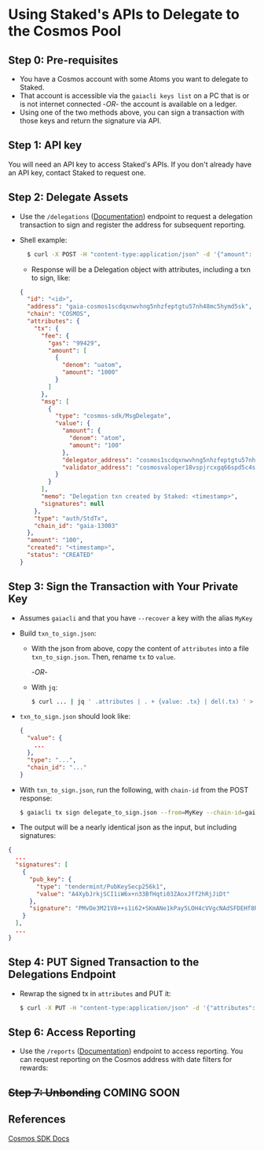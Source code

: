 # Using Staked's APIs to Delegate to the Cosmos Pool

## Step 0: Pre-requisites

- You have a Cosmos account with some Atoms you want to delegate to Staked.
- That account is accessible via the `gaiacli keys list` on a PC that is or is not internet connected -*OR*- the account is available on a ledger.
- Using one of the two methods above, you can sign a transaction with those keys and return the signature via API.

## Step 1: API key

You will need an API key to access Staked's APIs. If you don't already have an API key, contact Staked to request one.

## Step 2: Delegate Assets

- Use the `/delegations` ([Documentation](https://developer.staked.cloud/docs/testnet.staked.cloud/1/routes/delegations/%7Bchain%7D/get)) endpoint to request a delegation transaction to sign and register the address for subsequent reporting.
- Shell example:

  ```bash
    $ curl -X POST -H "content-type:application/json" -d '{"amount": "100"}' "http://testnet.staked.cloud/api/delegations/COSMOS/delegator/cosmos1scdqxnwvhng5nhzfeptgtu57nh48mc5hymd5sk?api_key=<YOURAPIKEY>"
  ```

  - Response will be a Delegation object with attributes, including a txn to sign, like:
  
  ```json
  {
    "id": "<id>",
    "address": "gaia-cosmos1scdqxnwvhng5nhzfeptgtu57nh48mc5hymd5sk",
    "chain": "COSMOS",
    "attributes": {
      "tx": {
        "fee": {
          "gas": "99429",
          "amount": [
            {
              "denom": "uatom",
              "amount": "1000"
            }
          ]
        },
        "msg": [
          {
            "type": "cosmos-sdk/MsgDelegate",
            "value": {
              "amount": {
                "denom": "atom",
                "amount": "100"
              },
              "delegator_address": "cosmos1scdqxnwvhng5nhzfeptgtu57nh48mc5hymd5sk",
              "validator_address": "cosmosvaloper18vspjrcxgq66spd5c4s42eg8v7u20wqu9y2u3a"
            }
          }
        ],
        "memo": "Delegation txn created by Staked: <timestamp>",
        "signatures": null
      },
      "type": "auth/StdTx",
      "chain_id": "gaia-13003"
    },
    "amount": "100",
    "created": "<timestamp>",
    "status": "CREATED"
  }
  ```

## Step 3: Sign the Transaction with Your Private Key

- Assumes `gaiacli` and that you have `--recover` a key with the alias `MyKey`
- Build `txn_to_sign.json`:
  - With the json from above, copy the content of `attributes` into a file `txn_to_sign.json`. Then, rename `tx` to `value`.

    -*OR*-

  - With `jq`:  

    ```bash
    $ curl ... | jq ' .attributes | . + {value: .tx} | del(.tx) ' > txn_to_sign.json
    ```

- `txn_to_sign.json` should look like:

  ```json
  {
    "value": {
      ...
    },
    "type": "...",
    "chain_id": "..."
  }
  ```

- With `txn_to_sign.json`, run the following, with `chain-id` from the POST response:  

  ```bash
  $ gaiacli tx sign delegate_to_sign.json --from=MyKey --chain-id=gaia-13003
  ```

- The output will be a nearly identical json as the input, but including signatures:

```json
{
  ...
  "signatures": [
    {
      "pub_key": {
        "type": "tendermint/PubKeySecp256k1",
        "value": "A4XybJrkjSCI1iW6x+n33BfHqti03ZAoxJff2hRjJiDt"
      },
      "signature": "PMvDe3M21V8++s1i62+SKmANe1kPay5LOH4cVVgcNAdSFDEHf8Rbn+SCWiCUrW+1pXf6O+R6Vdhid/Eh3KF8yg=="
    }
  ],
  ...
}
```

## Step 4: PUT Signed Transaction to the Delegations Endpoint

- Rewrap the signed tx in `attributes` and PUT it:

  ```bash
  $ curl -X PUT -H "content-type:application/json" -d '{"attributes": <SIGNED_OUTPUT>}' "http://testnet.staked.cloud/api/delegations/COSMOS/delegator/cosmos1scdqxnwvhng5nhzfeptgtu57nh48mc5hymd5sk?api_key=<YOURAPIKEY>"
  ```

## Step 6: Access Reporting

- Use the `/reports` ([Documentation](https://developer.staked.cloud/docs/testnet.staked.cloud/1/routes/reports/%7Bchain%7D/balance/get)) endpoint to access reporting. You can request reporting on the Cosmos address with date filters for rewards:

## ~~Step 7: Unbonding~~ **COMING SOON**

<!--
Comment this out until we setup unbonding
~~The delegation can be Unbonded with a DELETE call on the address~~

~~- API call to shut down the masternode~~
  ```bash
  $ curl -X DELETE -H "content-type:application/json" "http://testnet.staked.cloud/api/delegations/COSMOS/delegator/cosmos1scdqxnwvhng5nhzfeptgtu57nh48mc5hymd5sk?api_key=<YOURAPIKEY>"
  ```
-->

## References

[Cosmos SDK Docs](https://cosmos.network/rpc/#/ICS0/post_txs)
